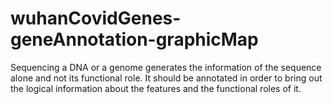 # wuhanCovidGenes-geneAnnotation-graphicMap
Sequencing a DNA or a genome generates the information of the sequence alone and not its functional role. It should be annotated in order to bring out the logical information about the features and the functional roles of it.
